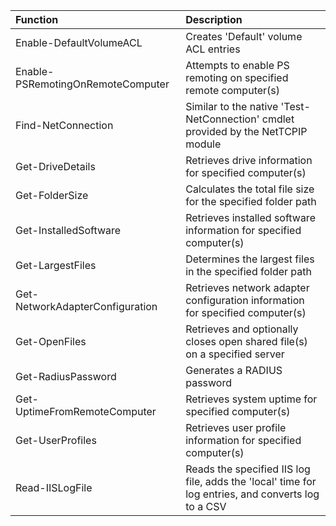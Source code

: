 | Function                       	| Description                                                                                           |
| :-------------------------------- | :---------------------------------------------------------------------------------------------------- |
| Enable-DefaultVolumeACL           | Creates 'Default' volume ACL entries                                                                  |
| Enable-PSRemotingOnRemoteComputer | Attempts to enable PS remoting on specified remote computer(s)                                        |
| Find-NetConnection                | Similar to the native 'Test-NetConnection' cmdlet provided by the NetTCPIP module                     |
| Get-DriveDetails                  | Retrieves drive information for specified computer(s)                                                 |
| Get-FolderSize                    | Calculates the total file size for the specified folder path                                          |
| Get-InstalledSoftware             | Retrieves installed software information for specified computer(s)                                    |
| Get-LargestFiles                  | Determines the largest files in the specified folder path                                             |
| Get-NetworkAdapterConfiguration   | Retrieves network adapter configuration information for specified computer(s)                         |
| Get-OpenFiles                     | Retrieves and optionally closes open shared file(s) on a specified server                             |
| Get-RadiusPassword                | Generates a RADIUS password                                                                           |
| Get-UptimeFromRemoteComputer      | Retrieves system uptime for specified computer(s)                                                     |
| Get-UserProfiles                  | Retrieves user profile information for specified computer(s)                                          |
| Read-IISLogFile                   | Reads the specified IIS log file, adds the 'local' time for log entries, and converts log to a CSV    |